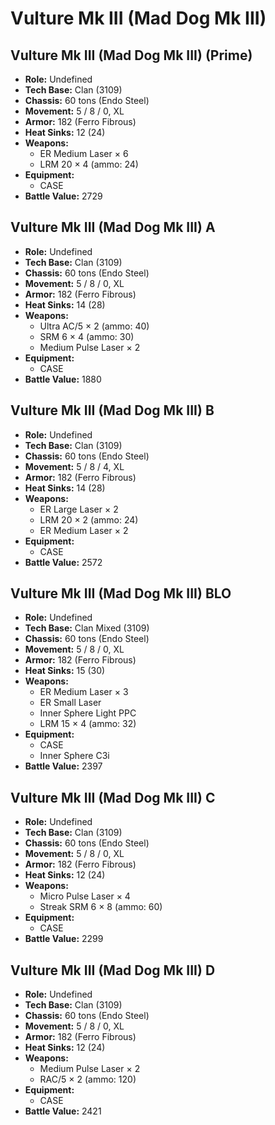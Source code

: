 # Vulture Mk III (Mad Dog Mk III)
## Vulture Mk III (Mad Dog Mk III) (Prime)
- **Role:** Undefined
- **Tech Base:** Clan (3109)
- **Chassis:** 60 tons (Endo Steel)
- **Movement:** 5 / 8 / 0, XL
- **Armor:** 182 (Ferro Fibrous)
- **Heat Sinks:** 12 (24)
- **Weapons:**
  - ER Medium Laser × 6
  - LRM 20 × 4 (ammo: 24)
- **Equipment:**
  - CASE
- **Battle Value:** 2729

## Vulture Mk III (Mad Dog Mk III) A
- **Role:** Undefined
- **Tech Base:** Clan (3109)
- **Chassis:** 60 tons (Endo Steel)
- **Movement:** 5 / 8 / 0, XL
- **Armor:** 182 (Ferro Fibrous)
- **Heat Sinks:** 14 (28)
- **Weapons:**
  - Ultra AC/5 × 2 (ammo: 40)
  - SRM 6 × 4 (ammo: 30)
  - Medium Pulse Laser × 2
- **Equipment:**
  - CASE
- **Battle Value:** 1880

## Vulture Mk III (Mad Dog Mk III) B
- **Role:** Undefined
- **Tech Base:** Clan (3109)
- **Chassis:** 60 tons (Endo Steel)
- **Movement:** 5 / 8 / 4, XL
- **Armor:** 182 (Ferro Fibrous)
- **Heat Sinks:** 14 (28)
- **Weapons:**
  - ER Large Laser × 2
  - LRM 20 × 2 (ammo: 24)
  - ER Medium Laser × 2
- **Equipment:**
  - CASE
- **Battle Value:** 2572

## Vulture Mk III (Mad Dog Mk III) BLO
- **Role:** Undefined
- **Tech Base:** Clan Mixed (3109)
- **Chassis:** 60 tons (Endo Steel)
- **Movement:** 5 / 8 / 0, XL
- **Armor:** 182 (Ferro Fibrous)
- **Heat Sinks:** 15 (30)
- **Weapons:**
  - ER Medium Laser × 3
  - ER Small Laser
  - Inner Sphere Light PPC
  - LRM 15 × 4 (ammo: 32)
- **Equipment:**
  - CASE
  - Inner Sphere C3i
- **Battle Value:** 2397

## Vulture Mk III (Mad Dog Mk III) C
- **Role:** Undefined
- **Tech Base:** Clan (3109)
- **Chassis:** 60 tons (Endo Steel)
- **Movement:** 5 / 8 / 0, XL
- **Armor:** 182 (Ferro Fibrous)
- **Heat Sinks:** 12 (24)
- **Weapons:**
  - Micro Pulse Laser × 4
  - Streak SRM 6 × 8 (ammo: 60)
- **Equipment:**
  - CASE
- **Battle Value:** 2299

## Vulture Mk III (Mad Dog Mk III) D
- **Role:** Undefined
- **Tech Base:** Clan (3109)
- **Chassis:** 60 tons (Endo Steel)
- **Movement:** 5 / 8 / 0, XL
- **Armor:** 182 (Ferro Fibrous)
- **Heat Sinks:** 12 (24)
- **Weapons:**
  - Medium Pulse Laser × 2
  - RAC/5 × 2 (ammo: 120)
- **Equipment:**
  - CASE
- **Battle Value:** 2421

